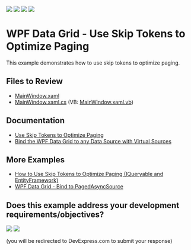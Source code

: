<!-- default badges list -->
![](https://img.shields.io/endpoint?url=https://codecentral.devexpress.com/api/v1/VersionRange/132017613/24.2.1%2B)
[![](https://img.shields.io/badge/Open_in_DevExpress_Support_Center-FF7200?style=flat-square&logo=DevExpress&logoColor=white)](https://supportcenter.devexpress.com/ticket/details/T830600)
[![](https://img.shields.io/badge/📖_How_to_use_DevExpress_Examples-e9f6fc?style=flat-square)](https://docs.devexpress.com/GeneralInformation/403183)
[![](https://img.shields.io/badge/💬_Leave_Feedback-feecdd?style=flat-square)](#does-this-example-address-your-development-requirementsobjectives)
<!-- default badges end -->

# WPF Data Grid - Use Skip Tokens to Optimize Paging

This example demonstrates how to use skip tokens to optimize paging.

## Files to Review

* [MainWindow.xaml](./CS/MainWindow.xaml)
* [MainWindow.xaml.cs](./CS/MainWindow.xaml.cs) (VB: [MainWindow.xaml.vb](./VB/MainWindow.xaml.vb))

## Documentation

* [Use Skip Tokens to Optimize Paging](https://docs.devexpress.com/WPF/120298/controls-and-libraries/data-grid/bind-to-data/bind-to-any-data-source-with-virtual-sources/use-skip-tokens-to-optimize-paging)
* [Bind the WPF Data Grid to any Data Source with Virtual Sources](https://docs.devexpress.com/WPF/10803/controls-and-libraries/data-grid/bind-to-data/bind-to-any-data-source-with-virtual-sources)

## More Examples

* [How to Use Skip Tokens to Optimize Paging (IQueryable and EntityFramework)](https://github.com/DevExpress-Examples/how-to-use-skip-tokens-to-optimize-paging-EF)
* [WPF Data Grid - Bind to PagedAsyncSource](https://github.com/DevExpress-Examples/wpf-data-grid-bind-to-pagedasyncsource)
<!-- feedback -->
## Does this example address your development requirements/objectives?

[<img src="https://www.devexpress.com/support/examples/i/yes-button.svg"/>](https://www.devexpress.com/support/examples/survey.xml?utm_source=github&utm_campaign=wpf-data-grid-use-skip-tokens-to-optimize-paging&~~~was_helpful=yes) [<img src="https://www.devexpress.com/support/examples/i/no-button.svg"/>](https://www.devexpress.com/support/examples/survey.xml?utm_source=github&utm_campaign=wpf-data-grid-use-skip-tokens-to-optimize-paging&~~~was_helpful=no)

(you will be redirected to DevExpress.com to submit your response)
<!-- feedback end -->
